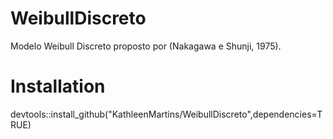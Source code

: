 # WeibullDiscreto
Modelo Weibull Discreto proposto por (Nakagawa e Shunji, 1975).

# Installation
devtools::install_github("KathleenMartins/WeibullDiscreto",dependencies=TRUE)
